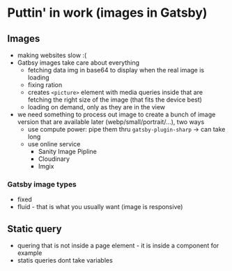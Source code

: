 # Puttin' in work (images in Gatsby)

## Images
- making websites slow :( 
- Gatbsy images take care about everything
    - fetching data img in base64 to display when the real image is loading
    - fixing ration 
    - creates `<picture>` element with media queries inside that are fetching the right size of the image (that fits the device best)
    - loading on demand, only as they are in the view 
- we need something to process out image to create a bunch of image version that are available later (webp/small/portrait/...), two ways
    - use compute power: pipe them thru `gatsby-plugin-sharp` -> can take long 
    - use online service 
        - Sanity Image Pipline
        - Cloudinary
        - Imgix

### Gatsby image types
- fixed 
- fluid - that is what you usually want (image is responsive)

## Static query
- quering that is not inside a page element - it is inside a component for example 
- statis queries dont take variables 

